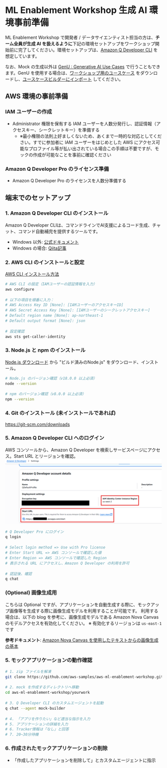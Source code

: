 # ML Enablement Workshop 生成 AI 環境事前準備

ML Enablement Workshop で開発者 / データサイエンティスト担当の方は、**チーム全員が生成 AI を扱えるように**下記の環境セットアップをワークショップ開始前に完了してください。環境セットアップは、[Amazon Q Developer CLI](https://docs.aws.amazon.com/ja_jp/amazonq/latest/qdeveloper-ug/command-line.html) を想定しています。

なお、Mock の生成以外は [GenU : Generative AI Use Cases](https://aws-samples.github.io/generative-ai-use-cases/en/) で行うこともできます。GenU を使用する場合は、[ワークショップ用のユースケース](/docs/organizer/assets/day0/ML_Enablement_Workshop_GenU.json) をダウンロードし、[ユースケースビルダーにインポート](https://aws-samples.github.io/sample-one-click-generative-ai-solutions/solutions/generative-ai-use-cases-ready-to-use/) してください。

## AWS 環境の事前準備

### IAM ユーザーの作成
- Administrator 権限を保有する IAM ユーザーを人数分発行し、認証情報（アクセスキー、シークレットキー）を準備する
  - ※最小権限の法則上好ましくないため、あくまで一時的な対応としてください。すでに参加者に IAM ユーザーをはじめとした AWS にアクセス可能なプロファイル等が払い出されている場合この手順は不要ですが、モックの作成が可能なことを事前に確認ください

### Amazon Q Developer Pro のライセンス準備
- Amazon Q Developer Pro のライセンスを人数分準備する

## 端末でのセットアップ

### 1. Amazon Q Developer CLI のインストール

Amazon Q Developer CLIは、コマンドラインでAI支援によるコード生成、チャット、コマンド自動補完を提供するツールです。

- Windows 以外: [公式ドキュメント](https://docs.aws.amazon.com/amazonq/latest/qdeveloper-ug/command-line-installing.html)
- Windows の場合: [Qiita記事](https://qiita.com/nagisa_53/items/ab5ef9a8d799ea964e1e)

### 2. AWS CLI のインストールと設定

[AWS CLI インストール方法](https://docs.aws.amazon.com/ja_jp/cli/latest/userguide/getting-started-install.html)

```bash
# AWS CLI の設定（IAMユーザーの認証情報を入力）
aws configure

# 以下の項目を順番に入力：
# AWS Access Key ID [None]: [IAMユーザーのアクセスキーID]
# AWS Secret Access Key [None]: [IAMユーザーのシークレットアクセスキー]
# Default region name [None]: ap-northeast-1
# Default output format [None]: json

# 設定確認
aws sts get-caller-identity
```

### 3. Node.js と npm のインストール

[Node.js ダウンロード](https://nodejs.org/ja/download) から "ビルド済みのNode.js" をダウンロード、インストール。

```bash
# Node.js のバージョン確認（v18.0.0 以上必須）
node --version

# npm のバージョン確認（v8.0.0 以上必須）
npm --version
```

### 4. Git のインストール (未インストールであれば) 

https://git-scm.com/downloads

### 5. Amazon Q Developer CLI へのログイン

AWS コンソールから、Amazon Q Developer を検索しサービスページにアクセス。Start URL とリージョンを確認。
![Amazon Q](/docs/organizer/assets/day0/amazon-q-developer.png)

```bash
# Q Developer Pro にログイン
q login

# Select login method => Use with Pro license
# Enter Start URL => AWS コンソールで確認した値
# Enter Region => AWS コンソールで確認した Region
# 表示される URL にアクセスし、Amazon Q Developer の利用を許可

# 認証後、確認
q chat
```

### (Optional) 画像生成用

こちらは Optional ですが、アプリケーションを自動生成する際に、モックアップ画像等を生成する際に画像生成モデルを利用することが可能です。
利用する場合は、以下の blog を参考に、画像生成モデルである Amazon Nova Canvas のモデルアクセスを有効化してください。
※ 有効化するリージョンは `us-east-1` です

**参考ドキュメント**: [Amazon Nova Canvas を使用したテキストからの画像生成の基本](https://aws.amazon.com/jp/blogs/news/text-to-image-basics-with-amazon-nova-canvas/)


### 5. モックアプリケーションの動作確認

```bash
# 1. zip ファイルを解凍
git clone https://github.com/aws-samples/aws-ml-enablement-workshop.git

# 2. mock を作成するディレクトリへ移動
cd aws-ml-enablement-workshop/yourwork

# 3. Q Developer CLI のカスタムエージェントを起動
q chat --agent mock-builder

# 4. 「アプリを作りたい」など適当な指示を入力
# 5. アプリケーションの詳細を入力
# 6. Tracker情報は「なし」と回答
# 7. 20~30分待機
```

### 6. 作成されたモックアプリケーションの削除

- 「作成したアプリケーションを削除して」とカスタムエージェントに指示
